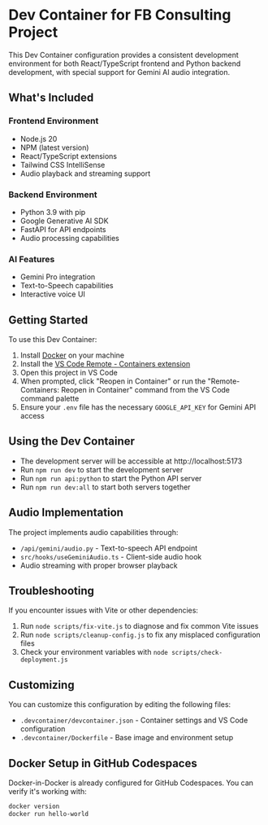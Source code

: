 # Dev Container for FB Consulting Project

This Dev Container configuration provides a consistent development environment for both React/TypeScript frontend and Python backend development, with special support for Gemini AI audio integration.

## What's Included

### Frontend Environment
- Node.js 20
- NPM (latest version)
- React/TypeScript extensions
- Tailwind CSS IntelliSense
- Audio playback and streaming support

### Backend Environment
- Python 3.9 with pip
- Google Generative AI SDK
- FastAPI for API endpoints
- Audio processing capabilities

### AI Features
- Gemini Pro integration
- Text-to-Speech capabilities
- Interactive voice UI

## Getting Started

To use this Dev Container:

1. Install [Docker](https://www.docker.com/products/docker-desktop) on your machine
2. Install the [VS Code Remote - Containers extension](https://marketplace.visualstudio.com/items?itemName=ms-vscode-remote.remote-containers)
3. Open this project in VS Code
4. When prompted, click "Reopen in Container" or run the "Remote-Containers: Reopen in Container" command from the VS Code command palette
5. Ensure your `.env` file has the necessary `GOOGLE_API_KEY` for Gemini API access

## Using the Dev Container

- The development server will be accessible at http://localhost:5173
- Run `npm run dev` to start the development server
- Run `npm run api:python` to start the Python API server
- Run `npm run dev:all` to start both servers together

## Audio Implementation

The project implements audio capabilities through:
- `/api/gemini/audio.py` - Text-to-speech API endpoint
- `src/hooks/useGeminiAudio.ts` - Client-side audio hook
- Audio streaming with proper browser playback

## Troubleshooting

If you encounter issues with Vite or other dependencies:
1. Run `node scripts/fix-vite.js` to diagnose and fix common Vite issues
2. Run `node scripts/cleanup-config.js` to fix any misplaced configuration files
3. Check your environment variables with `node scripts/check-deployment.js`

## Customizing

You can customize this configuration by editing the following files:
- `.devcontainer/devcontainer.json` - Container settings and VS Code configuration
- `.devcontainer/Dockerfile` - Base image and environment setup

## Docker Setup in GitHub Codespaces

Docker-in-Docker is already configured for GitHub Codespaces. You can verify it's working with:
```sh
docker version
docker run hello-world
```
